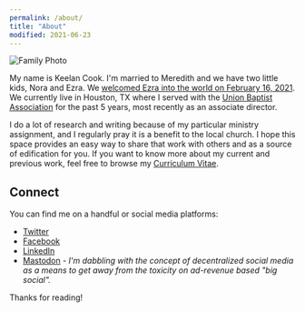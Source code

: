 ```yaml
---
permalink: /about/
title: "About"
modified: 2021-06-23
---
```


![Family Photo](https://i.imgur.com/j5WjWOT.jpg)

My name is Keelan Cook. I'm married to Meredith and we have two little kids, Nora and Ezra. We [welcomed Ezra into the world on February 16, 2021](_posts/2021-02-16-introducing-charles-ezra.md). We currently live in Houston, TX where I served with the [Union Baptist Association](https://ubahouston.org) for the past 5 years, most recently as an associate director. 

I do a lot of research and writing because of my particular ministry assignment, and I regularly pray it is a benefit to the local church. I hope this space provides an easy way to share that work with others and as a source of edification for you. If you want to know more about my current and previous work, feel free to browse my [Curriculum Vitae](cv.md).

## Connect
You can find me on a handful or social media platforms:
* [Twitter](https://twitter.com/keelancook)
* [Facebook](https://facebook.com/keelancook)
* [LinkedIn](https://linkedin.com/in/keelancook)
* <a rel="me" href="https://mastodon.social/@keelan">Mastodon</a> - *I'm dabbling with the concept of decentralized social media as a means to get away from the toxicity on ad-revenue based "big social".*


Thanks for reading!
